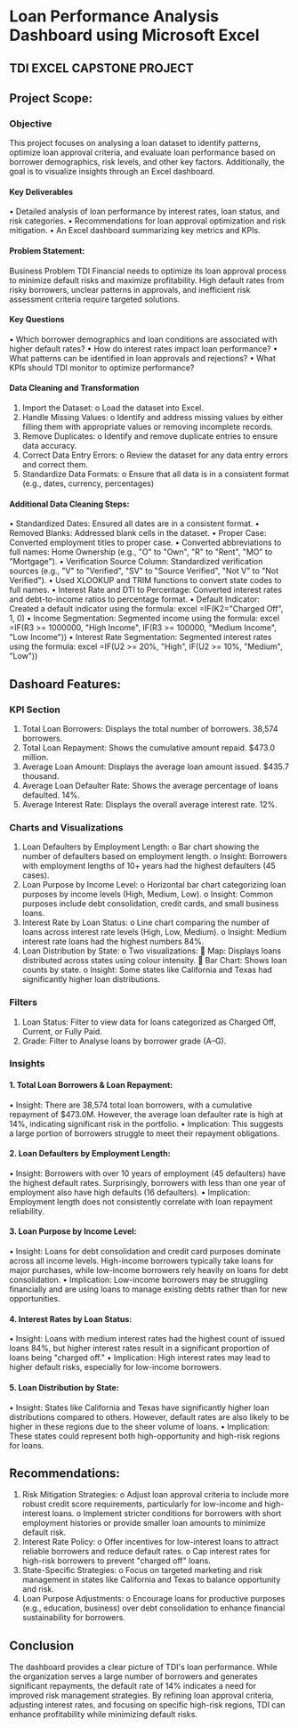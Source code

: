 # Loan Performance  Analysis Dashboard using Microsoft Excel
##  TDI EXCEL CAPSTONE PROJECT      

## Project Scope:
### Objective
This project focuses on analysing a loan dataset to identify patterns, optimize loan approval criteria, and evaluate loan performance based on borrower demographics, risk levels, and other key factors. Additionally, the goal is to visualize insights through an Excel dashboard.
#### Key Deliverables
•	Detailed analysis of loan performance by interest rates, loan status, and risk categories.
•	Recommendations for loan approval optimization and risk mitigation.
•	An Excel dashboard summarizing key metrics and KPIs.


#### Problem Statement:
Business Problem
TDI Financial needs to optimize its loan approval process to minimize default risks and maximize profitability. High default rates from risky borrowers, unclear patterns in approvals, and inefficient risk assessment criteria require targeted solutions.
#### Key Questions
•	Which borrower demographics and loan conditions are associated with higher default rates?
•	How do interest rates impact loan performance?
•	What patterns can be identified in loan approvals and rejections?
•	What KPIs should TDI monitor to optimize performance?

#### Data Cleaning and Transformation
1.	Import the Dataset:
o	Load the dataset into Excel.
2.	Handle Missing Values:
o	Identify and address missing values by either filling them with appropriate values or removing incomplete records.
3.	Remove Duplicates:
o	Identify and remove duplicate entries to ensure data accuracy.
4.	Correct Data Entry Errors:
o	Review the dataset for any data entry errors and correct them.
5.	Standardize Data Formats:
o	Ensure that all data is in a consistent format (e.g., dates, currency, percentages)

#### Additional Data Cleaning Steps:
•	Standardized Dates: Ensured all dates are in a consistent format.
•	Removed Blanks: Addressed blank cells in the dataset.
•	Proper Case: Converted employment titles to proper case.
•	Converted abbreviations to full names: Home Ownership (e.g., "O" to "Own", "R" to "Rent", "MO" to "Mortgage").
•	Verification Source Column: Standardized verification sources (e.g., "V" to "Verified", "SV" to "Source Verified", "Not V" to "Not Verified").
•	Used XLOOKUP and TRIM functions to convert state codes to full names.
•	Interest Rate and DTI to Percentage: Converted interest rates and debt-to-income ratios to percentage format.
•	Default Indicator: Created a default indicator using the formula:
excel
=IF(K2="Charged Off", 1, 0)
•	Income Segmentation: Segmented income using the formula:
excel
=IF(R3 >= 1000000, "High Income", IF(R3 >= 100000, "Medium Income", "Low Income"))
•	Interest Rate Segmentation: Segmented interest rates using the formula:
excel
=IF(U2 >= 20%, "High", IF(U2 >= 10%, "Medium", "Low"))


## Dashoard Features:
### KPI Section
1.	Total Loan Borrowers: Displays the total number of borrowers.
              38,574 borrowers.
2.	Total Loan Repayment: Shows the cumulative amount repaid.
             $473.0 million.
3.	Average Loan Amount: Displays the average loan amount issued.
             $435.7 thousand.
4.	Average Loan Defaulter Rate: Shows the average percentage of loans defaulted.
             14%.
5.	Average Interest Rate: Displays the overall average interest rate.
             12%.

### Charts and Visualizations
1.	Loan Defaulters by Employment Length:
o	Bar chart showing the number of defaulters based on employment length.
o	Insight: Borrowers with employment lengths of 10+ years had the highest defaulters (45 cases).
2.	Loan Purpose by Income Level:
o	Horizontal bar chart categorizing loan purposes by income levels (High, Medium, Low).
o	Insight: Common purposes include debt consolidation, credit cards, and small business loans.
3.	Interest Rate by Loan Status:
o	Line chart comparing the number of loans across interest rate levels (High, Low, Medium).
o	Insight: Medium interest rate loans had the highest numbers 84%.
4.	Loan Distribution by State:
o	Two visualizations:
	Map: Displays loans distributed across states using colour intensity.
	Bar Chart: Shows loan counts by state.
o	Insight: Some states like California and Texas had significantly higher loan distributions.

### Filters
1.	Loan Status: Filter to view data for loans categorized as Charged Off, Current, or Fully Paid.
2.	Grade: Filter to Analyse loans by borrower grade (A–G).

### Insights
#### 1. Total Loan Borrowers & Loan Repayment:
•	Insight: There are 38,574 total loan borrowers, with a cumulative repayment of $473.0M. However, the average loan defaulter rate is high at 14%, indicating significant risk in the portfolio.
•	Implication: This suggests a large portion of borrowers struggle to meet their repayment obligations.

#### 2. Loan Defaulters by Employment Length:
•	Insight: Borrowers with over 10 years of employment (45 defaulters) have the highest default rates. Surprisingly, borrowers with less than one year of employment also have high defaults (16 defaulters).
•	Implication: Employment length does not consistently correlate with loan repayment reliability.

#### 3. Loan Purpose by Income Level:
•	Insight: Loans for debt consolidation and credit card purposes dominate across all income levels. High-income borrowers typically take loans for major purchases, while low-income borrowers rely heavily on loans for debt consolidation.
•	Implication: Low-income borrowers may be struggling financially and are using loans to manage existing debts rather than for new opportunities.

#### 4. Interest Rates by Loan Status:
•	Insight: Loans with medium interest rates had the highest count of issued loans 84%, but higher interest rates result in a significant proportion of loans being "charged off."
•	Implication: High interest rates may lead to higher default risks, especially for low-income borrowers.

#### 5. Loan Distribution by State:
•	Insight: States like California and Texas have significantly higher loan distributions compared to others. However, default rates are also likely to be higher in these regions due to the sheer volume of loans.
•	Implication: These states could represent both high-opportunity and high-risk regions for loans.

## Recommendations:
1.	Risk Mitigation Strategies:
o	Adjust loan approval criteria to include more robust credit score requirements, particularly for low-income and high-interest loans.
o	Implement stricter conditions for borrowers with short employment histories or provide smaller loan amounts to minimize default risk.
2.	Interest Rate Policy:
o	Offer incentives for low-interest loans to attract reliable borrowers and reduce default rates.
o	Cap interest rates for high-risk borrowers to prevent "charged off" loans.
3.	State-Specific Strategies:
o	Focus on targeted marketing and risk management in states like California and Texas to balance opportunity and risk.
4.	Loan Purpose Adjustments:
o	Encourage loans for productive purposes (e.g., education, business) over debt consolidation to enhance financial sustainability for borrowers.

## Conclusion
The dashboard provides a clear picture of TDI's loan performance. While the organization serves a large number of borrowers and generates significant repayments, the default rate of 14% indicates a need for improved risk management strategies. By refining loan approval criteria, adjusting interest rates, and focusing on specific high-risk regions, TDI can enhance profitability while minimizing default risks.



